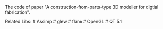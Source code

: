 The code of paper "A construction-from-parts-type 3D modeller for digtial fabrication".

Related Libs:
    # Assimp
    # glew
    # flann
    # OpenGL
    # QT 5.1
